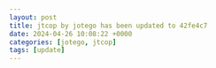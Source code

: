 ```yaml
---
layout: post
title: jtcop by jotego has been updated to 42fe4c7
date: 2024-04-26 10:08:22 +0000
categories: [jotego, jtcop]
tags: [update]
---
```



